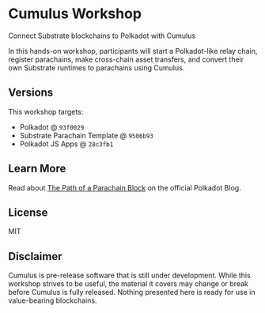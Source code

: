 # Cumulus Workshop

Connect Substrate blockchains to Polkadot with Cumulus

In this hands-on workshop, participants will start a Polkadot-like relay chain, register parachains, make cross-chain
asset transfers, and convert their own Substrate runtimes to parachains using Cumulus.

## Versions

This workshop targets:

- Polkadot @ `93f0029`
- Substrate Parachain Template @ `9506b93`
- Polkadot JS Apps @ `28c3fb1`

## Learn More

Read about [The Path of a Parachain Block](https://polkadot.network/the-path-of-a-parachain-block/) on the official
Polkadot Blog.

## License

MIT

## Disclaimer

Cumulus is pre-release software that is still under development. While this workshop strives to be useful, the material
it covers may change or break before Cumulus is fully released. Nothing presented here is ready for use in value-bearing
blockchains.

